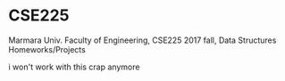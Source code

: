 # CSE225

Marmara Univ. Faculty of Engineering, CSE225 2017 fall, Data Structures Homeworks/Projects

i won't work with this crap anymore
